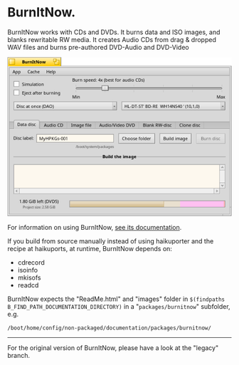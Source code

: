 # BurnItNow.

BurnItNow works with CDs and DVDs. It burns data and ISO images, and 
blanks rewritable RW media. It creates Audio CDs from drag & dropped WAV 
files and burns pre-authored DVD-Audio and DVD-Video

![screenshot](/Docs/images/overview.png)

For information on using BurnItNow, [see its documentation](http://rawgit.com/HaikuArchives/BurnItNow/master/Docs/ReadMe.html).

If you build from source manually instead of using haikuporter and the recipe at haikuports, at runtime, BurnItNow depends on:

*   cdrecord
*   isoinfo
*   mkisofs
*   readcd

BurnItNow expects the "ReadMe.html" and "images" folder in
`$(findpaths B_FIND_PATH_DOCUMENTATION_DIRECTORY)` in a "`packages/burnitnow`" subfolder, e.g.

    /boot/home/config/non-packaged/documentation/packages/burnitnow/

* * *

For the original version of BurnItNow, please have a look at the "legacy" branch.
